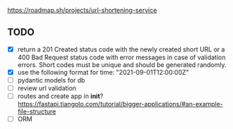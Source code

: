 https://roadmap.sh/projects/url-shortening-service

## TODO

- [x] return a 201 Created status code with the newly created short URL or a 400 Bad Request status code with error messages in case of validation errors. Short codes must be unique and should be generated randomly.
- [x] use the following format for time: "2021-09-01T12:00:00Z"
- [ ] pydantic models for db
- [ ] review url validation
- [ ] routes and create app in __init__? https://fastapi.tiangolo.com/tutorial/bigger-applications/#an-example-file-structure
- [ ] ORM